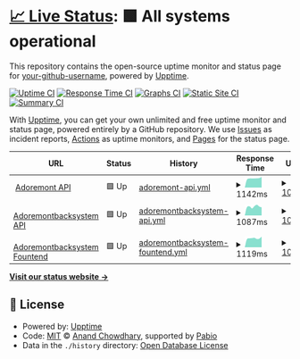 # [📈 Live Status](https://status.adoremont.com): <!--live status--> **🟩 All systems operational**

This repository contains the open-source uptime monitor and status page for [your-github-username](https://status.adoremont.com), powered by [Upptime](https://github.com/upptime/upptime).

[![Uptime CI](https://github.com/your-github-username/status/workflows/Uptime%20CI/badge.svg)](https://github.com/your-github-username/status/actions?query=workflow%3A%22Uptime+CI%22)
[![Response Time CI](https://github.com/your-github-username/status/workflows/Response%20Time%20CI/badge.svg)](https://github.com/your-github-username/status/actions?query=workflow%3A%22Response+Time+CI%22)
[![Graphs CI](https://github.com/your-github-username/status/workflows/Graphs%20CI/badge.svg)](https://github.com/your-github-username/status/actions?query=workflow%3A%22Graphs+CI%22)
[![Static Site CI](https://github.com/your-github-username/status/workflows/Static%20Site%20CI/badge.svg)](https://github.com/your-github-username/status/actions?query=workflow%3A%22Static+Site+CI%22)
[![Summary CI](https://github.com/your-github-username/status/workflows/Summary%20CI/badge.svg)](https://github.com/your-github-username/status/actions?query=workflow%3A%22Summary+CI%22)

With [Upptime](https://upptime.js.org), you can get your own unlimited and free uptime monitor and status page, powered entirely by a GitHub repository. We use [Issues](https://github.com/your-github-username/status/issues) as incident reports, [Actions](https://github.com/your-github-username/status/actions) as uptime monitors, and [Pages](https://status.adoremont.com) for the status page.

<!--start: status pages-->
<!-- This summary is generated by Upptime (https://github.com/upptime/upptime) -->
<!-- Do not edit this manually, your changes will be overwritten -->
<!-- prettier-ignore -->
| URL | Status | History | Response Time | Uptime |
| --- | ------ | ------- | ------------- | ------ |
| <img alt="" src="https://icons.duckduckgo.com/ip3/adoremont.com.ico" height="13"> [Adoremont API](https://adoremont.com/api/health) | 🟩 Up | [adoremont-api.yml](https://github.com/M-BAXI/status/commits/HEAD/history/adoremont-api.yml) | <details><summary><img alt="Response time graph" src="./graphs/adoremont-api/response-time-week.png" height="20"> 1142ms</summary><br><a href="https://status.adoremont.com/history/adoremont-api"><img alt="Response time 1158" src="https://img.shields.io/endpoint?url=https%3A%2F%2Fraw.githubusercontent.com%2FM-BAXI%2Fstatus%2FHEAD%2Fapi%2Fadoremont-api%2Fresponse-time.json"></a><br><a href="https://status.adoremont.com/history/adoremont-api"><img alt="24-hour response time 1304" src="https://img.shields.io/endpoint?url=https%3A%2F%2Fraw.githubusercontent.com%2FM-BAXI%2Fstatus%2FHEAD%2Fapi%2Fadoremont-api%2Fresponse-time-day.json"></a><br><a href="https://status.adoremont.com/history/adoremont-api"><img alt="7-day response time 1142" src="https://img.shields.io/endpoint?url=https%3A%2F%2Fraw.githubusercontent.com%2FM-BAXI%2Fstatus%2FHEAD%2Fapi%2Fadoremont-api%2Fresponse-time-week.json"></a><br><a href="https://status.adoremont.com/history/adoremont-api"><img alt="30-day response time 1203" src="https://img.shields.io/endpoint?url=https%3A%2F%2Fraw.githubusercontent.com%2FM-BAXI%2Fstatus%2FHEAD%2Fapi%2Fadoremont-api%2Fresponse-time-month.json"></a><br><a href="https://status.adoremont.com/history/adoremont-api"><img alt="1-year response time 1158" src="https://img.shields.io/endpoint?url=https%3A%2F%2Fraw.githubusercontent.com%2FM-BAXI%2Fstatus%2FHEAD%2Fapi%2Fadoremont-api%2Fresponse-time-year.json"></a></details> | <details><summary><a href="https://status.adoremont.com/history/adoremont-api">100.00%</a></summary><a href="https://status.adoremont.com/history/adoremont-api"><img alt="All-time uptime 99.74%" src="https://img.shields.io/endpoint?url=https%3A%2F%2Fraw.githubusercontent.com%2FM-BAXI%2Fstatus%2FHEAD%2Fapi%2Fadoremont-api%2Fuptime.json"></a><br><a href="https://status.adoremont.com/history/adoremont-api"><img alt="24-hour uptime 100.00%" src="https://img.shields.io/endpoint?url=https%3A%2F%2Fraw.githubusercontent.com%2FM-BAXI%2Fstatus%2FHEAD%2Fapi%2Fadoremont-api%2Fuptime-day.json"></a><br><a href="https://status.adoremont.com/history/adoremont-api"><img alt="7-day uptime 100.00%" src="https://img.shields.io/endpoint?url=https%3A%2F%2Fraw.githubusercontent.com%2FM-BAXI%2Fstatus%2FHEAD%2Fapi%2Fadoremont-api%2Fuptime-week.json"></a><br><a href="https://status.adoremont.com/history/adoremont-api"><img alt="30-day uptime 99.70%" src="https://img.shields.io/endpoint?url=https%3A%2F%2Fraw.githubusercontent.com%2FM-BAXI%2Fstatus%2FHEAD%2Fapi%2Fadoremont-api%2Fuptime-month.json"></a><br><a href="https://status.adoremont.com/history/adoremont-api"><img alt="1-year uptime 99.74%" src="https://img.shields.io/endpoint?url=https%3A%2F%2Fraw.githubusercontent.com%2FM-BAXI%2Fstatus%2FHEAD%2Fapi%2Fadoremont-api%2Fuptime-year.json"></a></details>
| <img alt="" src="https://icons.duckduckgo.com/ip3/backapi.adoremont.com.ico" height="13"> [Adoremontbacksystem API](https://backapi.adoremont.com/api/v1/health) | 🟩 Up | [adoremontbacksystem-api.yml](https://github.com/M-BAXI/status/commits/HEAD/history/adoremontbacksystem-api.yml) | <details><summary><img alt="Response time graph" src="./graphs/adoremontbacksystem-api/response-time-week.png" height="20"> 1087ms</summary><br><a href="https://status.adoremont.com/history/adoremontbacksystem-api"><img alt="Response time 1078" src="https://img.shields.io/endpoint?url=https%3A%2F%2Fraw.githubusercontent.com%2FM-BAXI%2Fstatus%2FHEAD%2Fapi%2Fadoremontbacksystem-api%2Fresponse-time.json"></a><br><a href="https://status.adoremont.com/history/adoremontbacksystem-api"><img alt="24-hour response time 1004" src="https://img.shields.io/endpoint?url=https%3A%2F%2Fraw.githubusercontent.com%2FM-BAXI%2Fstatus%2FHEAD%2Fapi%2Fadoremontbacksystem-api%2Fresponse-time-day.json"></a><br><a href="https://status.adoremont.com/history/adoremontbacksystem-api"><img alt="7-day response time 1087" src="https://img.shields.io/endpoint?url=https%3A%2F%2Fraw.githubusercontent.com%2FM-BAXI%2Fstatus%2FHEAD%2Fapi%2Fadoremontbacksystem-api%2Fresponse-time-week.json"></a><br><a href="https://status.adoremont.com/history/adoremontbacksystem-api"><img alt="30-day response time 1078" src="https://img.shields.io/endpoint?url=https%3A%2F%2Fraw.githubusercontent.com%2FM-BAXI%2Fstatus%2FHEAD%2Fapi%2Fadoremontbacksystem-api%2Fresponse-time-month.json"></a><br><a href="https://status.adoremont.com/history/adoremontbacksystem-api"><img alt="1-year response time 1078" src="https://img.shields.io/endpoint?url=https%3A%2F%2Fraw.githubusercontent.com%2FM-BAXI%2Fstatus%2FHEAD%2Fapi%2Fadoremontbacksystem-api%2Fresponse-time-year.json"></a></details> | <details><summary><a href="https://status.adoremont.com/history/adoremontbacksystem-api">100.00%</a></summary><a href="https://status.adoremont.com/history/adoremontbacksystem-api"><img alt="All-time uptime 99.71%" src="https://img.shields.io/endpoint?url=https%3A%2F%2Fraw.githubusercontent.com%2FM-BAXI%2Fstatus%2FHEAD%2Fapi%2Fadoremontbacksystem-api%2Fuptime.json"></a><br><a href="https://status.adoremont.com/history/adoremontbacksystem-api"><img alt="24-hour uptime 100.00%" src="https://img.shields.io/endpoint?url=https%3A%2F%2Fraw.githubusercontent.com%2FM-BAXI%2Fstatus%2FHEAD%2Fapi%2Fadoremontbacksystem-api%2Fuptime-day.json"></a><br><a href="https://status.adoremont.com/history/adoremontbacksystem-api"><img alt="7-day uptime 100.00%" src="https://img.shields.io/endpoint?url=https%3A%2F%2Fraw.githubusercontent.com%2FM-BAXI%2Fstatus%2FHEAD%2Fapi%2Fadoremontbacksystem-api%2Fuptime-week.json"></a><br><a href="https://status.adoremont.com/history/adoremontbacksystem-api"><img alt="30-day uptime 99.71%" src="https://img.shields.io/endpoint?url=https%3A%2F%2Fraw.githubusercontent.com%2FM-BAXI%2Fstatus%2FHEAD%2Fapi%2Fadoremontbacksystem-api%2Fuptime-month.json"></a><br><a href="https://status.adoremont.com/history/adoremontbacksystem-api"><img alt="1-year uptime 99.71%" src="https://img.shields.io/endpoint?url=https%3A%2F%2Fraw.githubusercontent.com%2FM-BAXI%2Fstatus%2FHEAD%2Fapi%2Fadoremontbacksystem-api%2Fuptime-year.json"></a></details>
| <img alt="" src="https://icons.duckduckgo.com/ip3/back.adoremont.com.ico" height="13"> [Adoremontbacksystem Fountend](https://back.adoremont.com/) | 🟩 Up | [adoremontbacksystem-fountend.yml](https://github.com/M-BAXI/status/commits/HEAD/history/adoremontbacksystem-fountend.yml) | <details><summary><img alt="Response time graph" src="./graphs/adoremontbacksystem-fountend/response-time-week.png" height="20"> 1119ms</summary><br><a href="https://status.adoremont.com/history/adoremontbacksystem-fountend"><img alt="Response time 1106" src="https://img.shields.io/endpoint?url=https%3A%2F%2Fraw.githubusercontent.com%2FM-BAXI%2Fstatus%2FHEAD%2Fapi%2Fadoremontbacksystem-fountend%2Fresponse-time.json"></a><br><a href="https://status.adoremont.com/history/adoremontbacksystem-fountend"><img alt="24-hour response time 1313" src="https://img.shields.io/endpoint?url=https%3A%2F%2Fraw.githubusercontent.com%2FM-BAXI%2Fstatus%2FHEAD%2Fapi%2Fadoremontbacksystem-fountend%2Fresponse-time-day.json"></a><br><a href="https://status.adoremont.com/history/adoremontbacksystem-fountend"><img alt="7-day response time 1119" src="https://img.shields.io/endpoint?url=https%3A%2F%2Fraw.githubusercontent.com%2FM-BAXI%2Fstatus%2FHEAD%2Fapi%2Fadoremontbacksystem-fountend%2Fresponse-time-week.json"></a><br><a href="https://status.adoremont.com/history/adoremontbacksystem-fountend"><img alt="30-day response time 1106" src="https://img.shields.io/endpoint?url=https%3A%2F%2Fraw.githubusercontent.com%2FM-BAXI%2Fstatus%2FHEAD%2Fapi%2Fadoremontbacksystem-fountend%2Fresponse-time-month.json"></a><br><a href="https://status.adoremont.com/history/adoremontbacksystem-fountend"><img alt="1-year response time 1106" src="https://img.shields.io/endpoint?url=https%3A%2F%2Fraw.githubusercontent.com%2FM-BAXI%2Fstatus%2FHEAD%2Fapi%2Fadoremontbacksystem-fountend%2Fresponse-time-year.json"></a></details> | <details><summary><a href="https://status.adoremont.com/history/adoremontbacksystem-fountend">100.00%</a></summary><a href="https://status.adoremont.com/history/adoremontbacksystem-fountend"><img alt="All-time uptime 99.70%" src="https://img.shields.io/endpoint?url=https%3A%2F%2Fraw.githubusercontent.com%2FM-BAXI%2Fstatus%2FHEAD%2Fapi%2Fadoremontbacksystem-fountend%2Fuptime.json"></a><br><a href="https://status.adoremont.com/history/adoremontbacksystem-fountend"><img alt="24-hour uptime 100.00%" src="https://img.shields.io/endpoint?url=https%3A%2F%2Fraw.githubusercontent.com%2FM-BAXI%2Fstatus%2FHEAD%2Fapi%2Fadoremontbacksystem-fountend%2Fuptime-day.json"></a><br><a href="https://status.adoremont.com/history/adoremontbacksystem-fountend"><img alt="7-day uptime 100.00%" src="https://img.shields.io/endpoint?url=https%3A%2F%2Fraw.githubusercontent.com%2FM-BAXI%2Fstatus%2FHEAD%2Fapi%2Fadoremontbacksystem-fountend%2Fuptime-week.json"></a><br><a href="https://status.adoremont.com/history/adoremontbacksystem-fountend"><img alt="30-day uptime 99.70%" src="https://img.shields.io/endpoint?url=https%3A%2F%2Fraw.githubusercontent.com%2FM-BAXI%2Fstatus%2FHEAD%2Fapi%2Fadoremontbacksystem-fountend%2Fuptime-month.json"></a><br><a href="https://status.adoremont.com/history/adoremontbacksystem-fountend"><img alt="1-year uptime 99.70%" src="https://img.shields.io/endpoint?url=https%3A%2F%2Fraw.githubusercontent.com%2FM-BAXI%2Fstatus%2FHEAD%2Fapi%2Fadoremontbacksystem-fountend%2Fuptime-year.json"></a></details>

<!--end: status pages-->

[**Visit our status website →**](https://status.adoremont.com)

## 📄 License

- Powered by: [Upptime](https://github.com/upptime/upptime)
- Code: [MIT](./LICENSE) © [Anand Chowdhary](https://anandchowdhary.com), supported by [Pabio](https://pabio.com)
- Data in the `./history` directory: [Open Database License](https://opendatacommons.org/licenses/odbl/1-0/)

